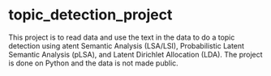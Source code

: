 # topic_detection_project
This project is to read data and use the text in the data to do a topic detection using atent Semantic Analysis (LSA/LSI), Probabilistic Latent Semantic Analysis (pLSA), and Latent Dirichlet Allocation (LDA). The project is done on Python and the data is not made public.
